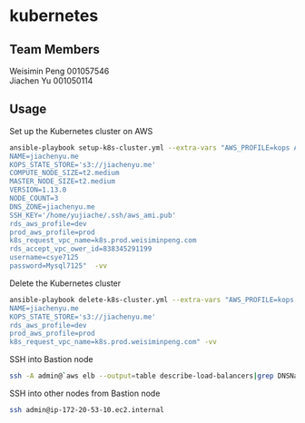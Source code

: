 # kubernetes

## Team Members  
Weisimin Peng 001057546  
Jiachen Yu 001050114    

<!-- Usage -->
## Usage
Set up the Kubernetes cluster on AWS
```sh
ansible-playbook setup-k8s-cluster.yml --extra-vars "AWS_PROFILE=kops AWS_REGION=us-east-1 
NAME=jiachenyu.me 
KOPS_STATE_STORE='s3://jiachenyu.me' 
COMPUTE_NODE_SIZE=t2.medium 
MASTER_NODE_SIZE=t2.medium 
VERSION=1.13.0 
NODE_COUNT=3 
DNS_ZONE=jiachenyu.me 
SSH_KEY='/home/yujiache/.ssh/aws_ami.pub'
rds_aws_profile=dev 
prod_aws_profile=prod 
k8s_request_vpc_name=k8s.prod.weisiminpeng.com 
rds_accept_vpc_ower_id=838345291199 
username=csye7125 
password=Mysql7125"  -vv
```


Delete the Kubernetes cluster
```sh
ansible-playbook delete-k8s-cluster.yml --extra-vars "AWS_PROFILE=kops 
NAME=jiachenyu.me 
KOPS_STATE_STORE='s3://jiachenyu.me'
rds_aws_profile=dev 
prod_aws_profile=prod 
k8s_request_vpc_name=k8s.prod.weisiminpeng.com" -vv
```

SSH into Bastion node
```sh
ssh -A admin@`aws elb --output=table describe-load-balancers|grep DNSName.\*bastion|awk '{print $4}'`
```

SSH into other nodes from Bastion node
```sh
ssh admin@ip-172-20-53-10.ec2.internal
```